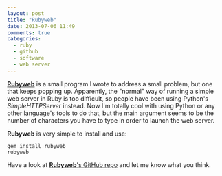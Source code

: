 ```yaml
---
layout: post
title: "Rubyweb"
date: 2013-07-06 11:49
comments: true
categories: 
  - ruby
  - github
  - software
  - web server
---
```


[**Rubyweb**](https://github.com/allolex/rubyweb) is a small program I wrote to
address a small problem, but one that keeps popping up. Apparently, the
"normal" way of running a simple web server in Ruby is too difficult, so people
have been using Python's *SimpleHTTPServer* instead. Now I'm totally cool with
using Python or any other language's tools to do that, but the main argument
seems to be the number of characters you have to type in order to launch the
web server.

**Rubyweb** is very simple to install and use:

```
gem install rubyweb
rubyweb
```

Have a look at [**Rubyweb**'s GitHub repo](https://github.com/allolex/rubyweb) and
let me know what you think.
